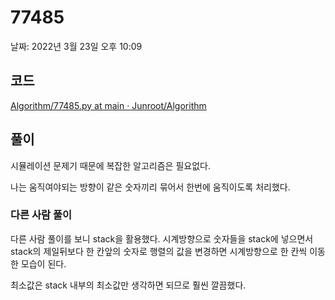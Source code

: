 # 77485

날짜: 2022년 3월 23일 오후 10:09

## 코드

[Algorithm/77485.py at main · Junroot/Algorithm](https://github.com/Junroot/Algorithm/blob/main/programmers/77485.py)

## 풀이

시뮬레이션 문제기 때문에 복잡한 알고리즘은 필요없다.

나는 움직여야되는 방향이 같은 숫자끼리 묶어서 한번에 움직이도록 처리했다.

### 다른 사람 풀이

다른 사람 풀이를 보니 stack을 활용했다. 시계방향으로 숫자들을 stack에 넣으면서 stack의 제일뒤보다 한 칸앞의 숫자로 행렬의 값을 변경하면 시계방향으로 한 칸씩 이동한 모습이 된다.

최소값은 stack 내부의 최소값만 생각하면 되므로 훨씬 깔끔했다.